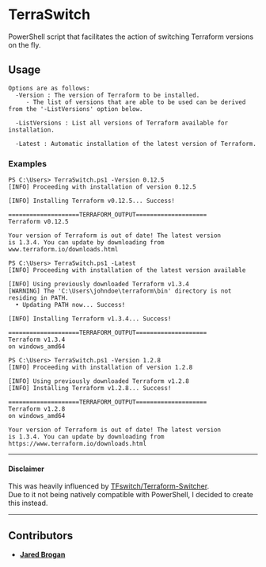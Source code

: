 # TerraSwitch
PowerShell script that facilitates the action of switching Terraform versions on the fly.

## Usage
```
Options are as follows:
  -Version : The version of Terraform to be installed.
     - The list of versions that are able to be used can be derived from the '-ListVersions' option below.

  -ListVersions : List all versions of Terraform available for installation.

  -Latest : Automatic installation of the latest version of Terraform. 
```
### Examples
```
PS C:\Users> TerraSwitch.ps1 -Version 0.12.5
[INFO] Proceeding with installation of version 0.12.5

[INFO] Installing Terraform v0.12.5... Success!

====================TERRAFORM_OUTPUT====================
Terraform v0.12.5

Your version of Terraform is out of date! The latest version
is 1.3.4. You can update by downloading from www.terraform.io/downloads.html
```
```
PS C:\Users> TerraSwitch.ps1 -Latest
[INFO] Proceeding with installation of the latest version available

[INFO] Using previously downloaded Terraform v1.3.4
[WARNING] The 'C:\Users\johndoe\terraform\bin' directory is not residing in PATH.
  • Updating PATH now... Success!

[INFO] Installing Terraform v1.3.4... Success!

====================TERRAFORM_OUTPUT====================
Terraform v1.3.4
on windows_amd64
```
```
PS C:\Users> TerraSwitch.ps1 -Version 1.2.8
[INFO] Proceeding with installation of version 1.2.8

[INFO] Using previously downloaded Terraform v1.2.8
[INFO] Installing Terraform v1.2.8... Success!

====================TERRAFORM_OUTPUT====================
Terraform v1.2.8
on windows_amd64

Your version of Terraform is out of date! The latest version
is 1.3.4. You can update by downloading from https://www.terraform.io/downloads.html
```
---

#### Disclaimer
This was heavily influenced by [TFswitch/Terraform-Switcher](https://github.com/warrensbox/terraform-switcher).  
Due to it not being natively compatible with PowerShell, I decided to create this instead.

---

## Contributors
* [**Jared Brogan**](https://github.com/jaredbrogan "Author")
